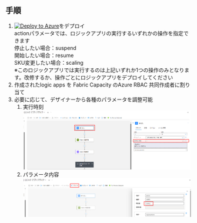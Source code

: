 ## 手順

1. [![Deploy to Azure](https://aka.ms/deploytoazurebutton)](https%3A%2F%2Fraw.githubusercontent.com%2Fryoma-nagata%2FFabricAutomation%2Fmain%2Fsource%2Ffabricautomation.json)をデプロイ  
actionパラメータでは、ロジックアプリの実行するいずれかの操作を指定できます  
停止したい場合：suspend  
開始したい場合：resume  
SKU変更したい場合：scaling  
※このロジックアプリでは実行するのは上記いずれか1つの操作のみとなります。改修するか、操作ごとにロジックアプリをデプロイしてください
2. 作成されたlogic apps を Fabric Capacity のAzure RBAC 共同作成者に割り当て
3. 必要に応じて、デザイナーから各種のパラメータを調整可能
   1. 実行時刻
   ![Alt text](image.png)
   2. パラメータ内容
   ![](.image/2023-11-16-12-08-58.png)
